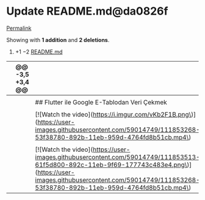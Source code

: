 # Update README.md@da0826f

[Permalink](update-readme.md-da0826f.md)

 Showing with **1 addition** and **2 deletions**.

1.  +1 −2 [README.md](update-readme.md-da0826f.md#diff-b335630551682c19a781afebcf4d07bf978fb1f8ac04c6bf87428ed5106870f5)

|  | @@ -3,5 +3,4 @@ |  |
| :--- | :--- | :--- |
|  |  |  |
|  |  |  \#\# Flutter ile Google E-Tablodan Veri Çekmek |
|  |  |  |
|  |  |  \[!\[Watch the video\]\(https://i.imgur.com/vKb2F1B.png\)\]\(https://user-images.githubusercontent.com/59014749/111853268-53f38780-892b-11eb-959d-4764fd8b51cb.mp4\) |
|  |  |  |
|  |  |  \[!\[Watch the video\]\(https://user-images.githubusercontent.com/59014749/111853513-61f5d800-892c-11eb-9f69-177743c483e4.png\)\]\(https://user-images.githubusercontent.com/59014749/111853268-53f38780-892b-11eb-959d-4764fd8b51cb.mp4\) |

